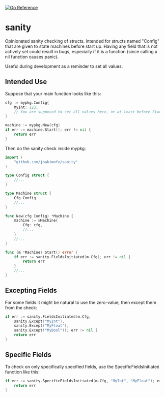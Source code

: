 [![Go Reference](https://pkg.go.dev/badge/github.com/joakimofv/sanity.svg)](https://pkg.go.dev/github.com/joakimofv/sanity)

# sanity

Opinionated sanity checking of structs. Intended for structs named "Config" that are given to state machines before start up.
Having any field that is not actively set could result in bugs, especially if it is a function (since calling a nil function causes panic).

Useful during development as a reminder to set all values.

## Intended Use

Suppose that your main function looks like this:

```go
cfg := mypkg.Config{
	MyInt: 123,
	// You are supposed to set all values here, or at least before Start().
}

machine := mypkg.New(cfg)
if err := machine.Start(); err != nil {
	return err
}
```

Then do the sanity check inside mypkg:

```go
import (
	"github.com/joakimofv/sanity"
)

type Config struct {
	//...
}

type Machine struct {
	Cfg Config
	//...
}

func New(cfg Config) *Machine {
	machine := &Machine{
		Cfg: cfg,
		//...
	}
	//...
}

func (m *Machine) Start() error {
	if err := sanity.FieldsInitiated(m.Cfg); err != nil {
		return err
	}
	//...
}
```

## Excepting Fields

For some fields it might be natural to use the zero-value, then except them from the check:

```go
if err := sanity.FieldsInitiated(m.Cfg,
	sanity.Except("MyInt"),
	sanity.Except("MyFloat"),
	sanity.Except("MyBool")); err != nil {
	return err
}
```

## Specific Fields

To check on only specifically specified fields, use the SpecificFieldsInitiated function like this:

```go
if err := sanity.SpecificFieldsInitiated(m.Cfg,	"MyInt", "MyFloat"); err != nil {
	return err
}
```
